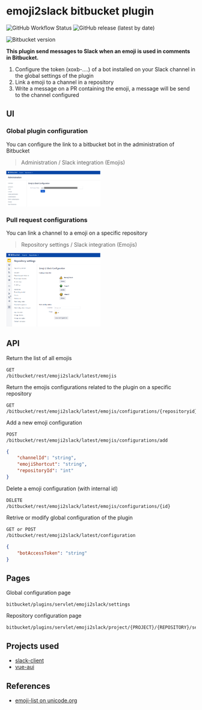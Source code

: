 # emoji2slack bitbucket plugin

![GitHub Workflow Status](https://img.shields.io/github/workflow/status/icyfry/emoji2slack/Java%20CI)
![GitHub release (latest by date)](https://img.shields.io/github/v/release/icyfry/emoji2slack)

![Bitbucket version](https://img.shields.io/badge/Bitbucket%20server%20version-6.5.1-blue?logo=Bitbucket)

<b>This plugin send messages to Slack when an emoji is used in comments in Bitbucket.</b>

1. Configure the token (xoxb-....) of a bot installed on your Slack channel in the global settings of the plugin
2. Link a emoji to a channel in a repository
3. Write a message on a PR containing the emoji, a message will be send to the channel configured 

## UI

### Global plugin configuration
You can configure the link to a bitbucket bot in the administration of Bitbucket
> Administration / Slack integration (Emojis)

<img src="doc/capture_2.png" style="width:250px"/>

### Pull request configurations
You can link a channel to a emoji on a specific repository
> Repository settings / Slack integration (Emojis)

<img src="doc/capture_1.png" style="width:250px"/>

## API

Return the list of all emojis
```
GET
/bitbucket/rest/emoji2slack/latest/emojis
```

Return the emojis configurations related to the plugin on a specific repository
```
GET
/bitbucket/rest/emoji2slack/latest/emojis/configurations/{repositoryid}
```

Add a new emoji configuration
```
POST
/bitbucket/rest/emoji2slack/latest/emojis/configurations/add
```

```json
{
    "channelId": "string",
    "emojiShortcut": "string",
    "repositoryId": "int"
}
```

Delete a emoji configuration (with internal id)
```
DELETE
/bitbucket/rest/emoji2slack/latest/emojis/configurations/{id}
```

Retrive or modify global configuration of the plugin
```
GET or POST
/bitbucket/rest/emoji2slack/latest/configuration
```

```json
{
    "botAccessToken": "string"
}
```

## Pages

Global configuration page
```
bitbucket/plugins/servlet/emoji2slack/settings
```

Repository configuration page
```
bitbucket/plugins/servlet/emoji2slack/project/{PROJECT}/{REPOSITORY}/settings
```

## Projects used

* [slack-client](https://github.com/HubSpot/slack-client)
* [vue-aui](https://spartez.github.io/vue-aui/#/)

## References

* [emoji-list on unicode.org](http://unicode.org/emoji/charts/full-emoji-list.html)